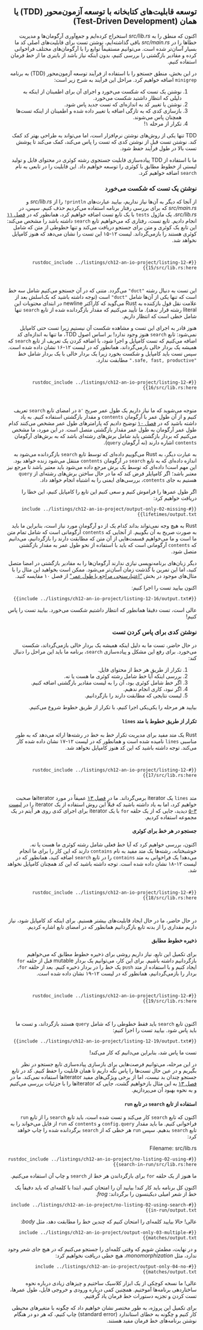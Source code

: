<div dir="rtl">

## توسعه قابلیت‌های کتابخانه با توسعه آزمون‌محور (TDD) یا همان (Test-Driven Development)

اکنون که منطق را به _src/lib.rs_ استخراج کرده‌ایم و جمع‌آوری آرگومان‌ها و مدیریت خطاها را در _src/main.rs_ باقی گذاشته‌ایم، نوشتن تست برای قابلیت‌های اصلی کد ما بسیار آسان‌تر شده است. می‌توانیم مستقیماً توابع را با آرگومان‌های مختلف فراخوانی کرده و مقادیر بازگشتی را بررسی کنیم، بدون اینکه نیاز باشد از باینری ما از خط فرمان استفاده کنیم.

در این بخش، منطق جستجو را با استفاده از فرآیند توسعه آزمون‌محور (TDD) به برنامه `minigrep` اضافه خواهیم کرد. مراحل این فرآیند به شرح زیر است:

<ol dir="rtl">
  <li>نوشتن یک تست که شکست می‌خورد و اجرای آن برای اطمینان از اینکه به دلیلی که انتظار داشتید شکست می‌خورد.</li>
  <li>نوشتن یا تغییر کد به اندازه‌ای که تست جدید پاس شود.</li>
  <li>بازسازی کدی که به تازگی اضافه یا تغییر داده شده و اطمینان از اینکه تست‌ها همچنان پاس می‌شوند.</li>
  <li>تکرار از مرحله ۱!</li>
</ol>

TDD تنها یکی از روش‌های نوشتن نرم‌افزار است، اما می‌تواند به طراحی بهتر کد کمک کند. نوشتن تست قبل از نوشتن کدی که تست را پاس می‌کند، کمک می‌کند تا پوشش تست بالا در طول فرآیند حفظ شود.

ما با استفاده از TDD پیاده‌سازی قابلیت جستجوی رشته کوئری در محتوای فایل و تولید لیستی از خطوط مطابق با کوئری را توسعه خواهیم داد. این قابلیت را در تابعی به نام `search` اضافه خواهیم کرد.

### نوشتن یک تست که شکست می‌خورد

از آنجا که دیگر به آن‌ها نیاز نداریم، بیایید عبارت‌های `println!` را از _src/lib.rs_ و _src/main.rs_ که برای بررسی رفتار برنامه استفاده می‌کردیم حذف کنیم. سپس، در _src/lib.rs_، یک ماژول `tests` با یک تابع تست اضافه خواهیم کرد، همانطور که در [فصل ۱۱][ch11-anatomy] انجام دادیم. تابع تست، رفتاری که می‌خواهیم تابع `search` داشته باشد را مشخص می‌کند: این تابع یک کوئری و متن برای جستجو دریافت می‌کند و تنها خطوطی از متن که شامل کوئری هستند را بازمی‌گرداند. لیست ۱۲-۱۵ این تست را نشان می‌دهد که هنوز کامپایل نخواهد شد.

<Listing number="12-15" file-name="src/lib.rs" caption="ایجاد یک تست شکست‌خورده برای تابع `search` که آرزو می‌کنیم داشته باشیم">

```rust,ignore,does_not_compile
{{#rustdoc_include ../listings/ch12-an-io-project/listing-12-15/src/lib.rs:here}}
```

</Listing>

این تست به دنبال رشته `"duct"` می‌گردد. متنی که در آن جستجو می‌کنیم شامل سه خط است که تنها یکی از آن‌ها شامل `"duct"` است (توجه داشته باشید که بک‌اسلش بعد از علامت نقل قول بازکننده به Rust می‌گوید که کاراکتر newline در ابتدای محتویات این literal رشته قرار ندهد). ما تأیید می‌کنیم که مقدار بازگردانده شده از تابع `search` تنها شامل خطی است که انتظار داریم.

هنوز قادر به اجرای این تست و مشاهده شکست آن نیستیم زیرا تست حتی کامپایل نمی‌شود: تابع `search` هنوز وجود ندارد! بر اساس اصول TDD، ما تنها به اندازه‌ای کد اضافه می‌کنیم که تست کامپایل و اجرا شود، با اضافه کردن یک تعریف از تابع `search` که همیشه یک بردار خالی بازمی‌گرداند، همانطور که در لیست ۱۲-۱۶ نشان داده شده است. سپس تست باید کامپایل و شکست بخورد زیرا یک بردار خالی با یک بردار شامل خط `"safe, fast, productive."` مطابقت ندارد.

<Listing number="12-16" file-name="src/lib.rs" caption="تعریف حداقل کد برای تابع `search` تا تست ما کامپایل شود">

```rust,ignore
{{#rustdoc_include ../listings/ch12-an-io-project/listing-12-16/src/lib.rs:here}}
```

</Listing>


متوجه می‌شوید که ما نیاز داریم یک طول عمر صریح `'a` در امضای تابع `search` تعریف کنیم و از آن طول عمر با آرگومان `contents` و مقدار بازگشتی استفاده کنیم. به یاد داشته باشید که در [فصل ۱۰][ch10-lifetimes] توضیح دادیم که پارامترهای طول عمر مشخص می‌کنند کدام طول عمر آرگومان به طول عمر مقدار بازگشتی متصل است. در این مورد، ما مشخص می‌کنیم که بردار بازگشتی باید شامل برش‌های رشته‌ای باشد که به برش‌های آرگومان `contents` اشاره دارند (نه آرگومان `query`).

به عبارت دیگر، به Rust می‌گوییم داده‌ای که توسط تابع `search` بازگردانده می‌شود به اندازه داده‌ای که به تابع `search` در آرگومان `contents` منتقل می‌شود زنده خواهد بود. این مهم است! داده‌ای که توسط یک برش مرجع داده می‌شود باید معتبر باشد تا مرجع نیز معتبر باشد؛ اگر کامپایلر فرض کند که ما در حال ساختن برش‌های رشته‌ای از `query` هستیم به جای `contents`، بررسی‌های ایمنی را به اشتباه انجام خواهد داد.

اگر طول عمرها را فراموش کنیم و سعی کنیم این تابع را کامپایل کنیم، این خطا را دریافت خواهیم کرد:

```console
{{#include ../listings/ch12-an-io-project/output-only-02-missing-lifetimes/output.txt}}
```

Rust به هیچ وجه نمی‌تواند بداند کدام یک از دو آرگومان مورد نیاز است، بنابراین ما باید به صورت صریح به آن بگوییم. از آنجایی که `contents` آرگومانی است که شامل تمام متن ما است و ما می‌خواهیم قسمت‌هایی از آن متن که مطابقت دارند را بازگردانیم، می‌دانیم که `contents` آرگومانی است که باید با استفاده از نحو طول عمر به مقدار بازگشتی متصل شود.

دیگر زبان‌های برنامه‌نویسی نیازی ندارند آرگومان‌ها را به مقادیر بازگشتی در امضا متصل کنید، اما این تمرین با گذشت زمان آسان‌تر می‌شود. ممکن است بخواهید این مثال را با مثال‌های موجود در بخش [“اعتبارسنجی مراجع با طول عمر”][validating-references-with-lifetimes] از فصل ۱۰ مقایسه کنید.

اکنون بیایید تست را اجرا کنیم:

```console
{{#include ../listings/ch12-an-io-project/listing-12-16/output.txt}}
```

عالی است، تست دقیقا همانطور که انتظار داشتیم شکست می‌خورد. بیایید تست را پاس کنیم!

### نوشتن کدی برای پاس کردن تست

در حال حاضر، تست ما به دلیل اینکه همیشه یک بردار خالی بازمی‌گرداند، شکست می‌خورد. برای رفع این مشکل و پیاده‌سازی `search`، برنامه ما باید این مراحل را دنبال کند:

<ol dir="rtl">
  <li>تکرار از طریق هر خط از محتوای فایل.</li>
  <li>بررسی اینکه آیا خط شامل رشته کوئری ما هست یا نه.</li>
  <li>اگر خط شامل کوئری بود، آن را به لیست مقادیر بازگشتی اضافه کنیم.</li>
  <li>اگر نبود، کاری انجام ندهیم.</li>
  <li>لیست نتایجی که مطابقت دارند را بازگردانیم.</li>
</ol>

بیایید هر مرحله را یکی‌یکی اجرا کنیم، با تکرار از طریق خطوط شروع می‌کنیم.

#### تکرار از طریق خطوط با متد `lines`

Rust یک متد مفید برای مدیریت تکرار خط به خط در رشته‌ها ارائه می‌دهد که به طور مناسبی `lines` نامیده شده است و همانطور که در لیست ۱۲-۱۷ نشان داده شده کار می‌کند. توجه داشته باشید که این کد هنوز کامپایل نخواهد شد.

<Listing number="12-17" file-name="src/lib.rs" caption="تکرار از طریق هر خط در `contents`">

```rust,ignore,does_not_compile
{{#rustdoc_include ../listings/ch12-an-io-project/listing-12-17/src/lib.rs:here}}
```

</Listing>

متد `lines` یک iterator برمی‌گرداند. ما در [فصل ۱۳][ch13-iterators] عمیقاً در مورد iteratorها صحبت خواهیم کرد، اما به یاد داشته باشید که قبلاً این روش استفاده از یک iterator را در [لیست ۳-۵][ch3-iter] دیدید، جایی که از یک حلقه `for` با یک iterator برای اجرای کدی روی هر آیتم در یک مجموعه استفاده کردیم.

#### جستجو در هر خط برای کوئری

اکنون، بررسی خواهیم کرد که آیا خط فعلی شامل رشته کوئری ما هست یا نه. خوشبختانه، رشته‌ها یک متد مفید به نام `contains` دارند که این کار را برای ما انجام می‌دهد! یک فراخوانی به متد `contains` را در تابع `search` اضافه کنید، همانطور که در لیست ۱۲-۱۸ نشان داده شده است. توجه داشته باشید که این کد همچنان کامپایل نخواهد شد.

<Listing number="12-18" file-name="src/lib.rs" caption="اضافه کردن قابلیت بررسی اینکه آیا خط شامل رشته موجود در `query` هست یا نه">

```rust,ignore,does_not_compile
{{#rustdoc_include ../listings/ch12-an-io-project/listing-12-18/src/lib.rs:here}}
```

</Listing>

در حال حاضر، ما در حال ایجاد قابلیت‌های بیشتر هستیم. برای اینکه کد کامپایل شود، نیاز داریم مقداری را از بدنه تابع بازگردانیم همانطور که در امضای تابع اشاره کردیم.

#### ذخیره خطوط مطابق

برای تکمیل این تابع، نیاز داریم روشی برای ذخیره خطوط مطابق که می‌خواهیم بازگردانیم داشته باشیم. برای این کار، می‌توانیم یک بردار mutable قبل از حلقه `for` ایجاد کنیم و با استفاده از متد `push` یک خط را در بردار ذخیره کنیم. بعد از حلقه `for`، بردار را بازمی‌گردانیم، همانطور که در لیست ۱۲-۱۹ نشان داده شده است.

<Listing number="12-19" file-name="src/lib.rs" caption="ذخیره خطوط مطابق برای بازگرداندن آن‌ها">

```rust,ignore
{{#rustdoc_include ../listings/ch12-an-io-project/listing-12-19/src/lib.rs:here}}
```

</Listing>

اکنون تابع `search` باید فقط خطوطی را که شامل `query` هستند بازگرداند، و تست ما باید پاس شود. بیایید تست را اجرا کنیم:

```console
{{#include ../listings/ch12-an-io-project/listing-12-19/output.txt}}
```

تست ما پاس شد، بنابراین می‌دانیم که کار می‌کند!

در این مرحله، می‌توانیم فرصت‌هایی برای بازسازی پیاده‌سازی تابع جستجو در نظر بگیریم و در عین حال تست‌ها را پاس نگه داریم تا همان قابلیت را حفظ کنیم. کد در تابع جستجو چندان بد نیست، اما از برخی ویژگی‌های مفید iteratorها استفاده نمی‌کند. ما در [فصل ۱۳][ch13-iterators] به این مثال بازخواهیم گشت، جایی که iteratorها را با جزئیات بررسی می‌کنیم و به نحوه بهبود آن می‌پردازیم.

#### استفاده از تابع `search` در تابع `run`

اکنون که تابع `search` کار می‌کند و تست شده است، باید تابع `search` را از تابع `run` فراخوانی کنیم. ما باید مقدار `config.query` و `contents` که `run` از فایل می‌خواند را به تابع `search` بدهیم. سپس `run` هر خطی که از `search` برگردانده شده را چاپ خواهد کرد:

<span class="filename">Filename: src/lib.rs</span>

```rust,ignore
{{#rustdoc_include ../listings/ch12-an-io-project/no-listing-02-using-search-in-run/src/lib.rs:here}}
```

ما هنوز از یک حلقه `for` برای بازگرداندن هر خط از `search` و چاپ آن استفاده می‌کنیم.

اکنون کل برنامه باید کار کند! بیایید آن را امتحان کنیم، ابتدا با کلمه‌ای که باید دقیقاً یک خط از شعر امیلی دیکینسون را برگرداند: _frog_.

```console
{{#include ../listings/ch12-an-io-project/no-listing-02-using-search-in-run/output.txt}}
```

عالی! حالا بیایید کلمه‌ای را امتحان کنیم که چندین خط را مطابقت دهد، مثل _body_:

```console
{{#include ../listings/ch12-an-io-project/output-only-03-multiple-matches/output.txt}}
```

و در نهایت، مطمئن شویم که وقتی کلمه‌ای را جستجو می‌کنیم که در هیچ جای شعر وجود ندارد، مثل _monomorphization_، هیچ خطی دریافت نخواهیم کرد:

```console
{{#include ../listings/ch12-an-io-project/output-only-04-no-matches/output.txt}}
```

عالی! ما نسخه کوچکی از یک ابزار کلاسیک ساختیم و چیزهای زیادی درباره نحوه ساختاردهی برنامه‌ها آموختیم. همچنین کمی درباره ورودی و خروجی فایل، طول عمر‌ها، تست کردن و تجزیه دستورات خط فرمان یاد گرفتیم.

برای تکمیل این پروژه، به طور مختصر نشان خواهیم داد که چگونه با متغیرهای محیطی کار کنیم و چگونه به خطای استاندارد (standard error) چاپ کنیم، که هر دو در هنگام نوشتن برنامه‌های خط فرمان مفید هستند.

[validating-references-with-lifetimes]: ch10-03-lifetime-syntax.html#validating-references-with-lifetimes
[ch11-anatomy]: ch11-01-writing-tests.html#the-anatomy-of-a-test-function
[ch10-lifetimes]: ch10-03-lifetime-syntax.html
[ch3-iter]: ch03-05-control-flow.html#looping-through-a-collection-with-for
[ch13-iterators]: ch13-02-iterators.html

</div>